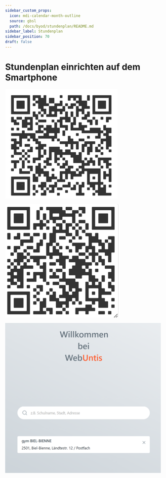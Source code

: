 ```yaml
---
sidebar_custom_props:
  icon: mdi-calendar-month-outline
  source: gbsl
  path: /docs/byod/stundenplan/README.md
sidebar_label: Stundenplan
sidebar_position: 70
draft: false
---
```


#  Stundenplan einrichten auf dem Smartphone

![Für Android-Smartphones](./untisandroid.png)

![Für iPhones](./untisios.png)

![Schule hinzufügen, Schüler:innen verfügen über kein Login](./webuntisgbsl.png)
